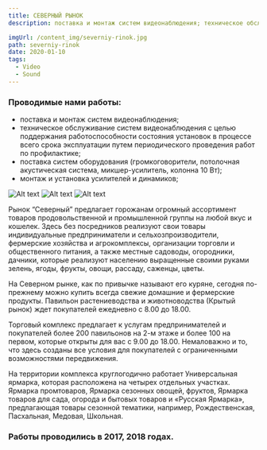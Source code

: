 ```yaml
---
title: СЕВЕРНЫЙ РЫНОК
description: поставка и монтаж систем видеонаблюдения; техническое обслуживание систем видеонаблюдения c целью поддержания работоспособности состояния установок в процессе всего срока эксплуатации путем периодического проведения работ по профилактике; поставка систем оборудования (громкоговорители, потолочная акустическая система, микшер-усилитель, колонна 10 Вт); монтаж и установка усилителей и динамиков.

imgUrl: /content_img/severniy-rinok.jpg
path: severniy-rinok
date: 2020-01-10
tags:
  - Video
  - Sound
---
```


### Проводимые нами работы:
- поставка и монтаж систем видеонаблюдения;
- техническое обслуживание систем видеонаблюдения c целью поддержания работоспособности состояния установок в процессе всего срока эксплуатации путем периодического проведения работ по профилактике; 	
- поставка систем оборудования (громкоговорители, потолочная акустическая система, микшер-усилитель, колонна 10 Вт);	 	 	 	 	 	
- монтаж и установка усилителей и динамиков;

![Alt text](/content_img/severniy-rinok_1.jpg)
![Alt text](/content_img/severniy-rinok_2.jpg)
![Alt text](/content_img/severniy-rinok_3.jpg)

Рынок “Северный”  предлагает  горожанам огромный ассортимент  товаров продовольственной и промышленной группы на любой вкус и кошелек. Здесь без посредников реализуют  свои товары индивидуальные предприниматели и сельхозпроизводители, фермерские хозяйства и агрокомплексы, организации торговли и общественного питания, а также местные садоводы, огородники, дачники, которые реализуют населению выращенные своими руками  зелень, ягоды, фрукты, овощи, рассаду, саженцы, цветы.

На Северном рынке, как по привычке называют его куряне, сегодня по-прежнему можно купить всегда свежие домашние и фермерские продукты.  Павильон растениеводства и животноводства (Крытый рынок) ждет покупателей ежедневно с 8.00 до 18.00.

Торговый комплекс предлагает к услугам предпринимателей и покупателей более  200  павильонов  на 2-м этаже и  более 100 на первом, которые открыты для вас с 9.00 до 18.00. Немаловажно и то, что здесь созданы все условия для покупателей с ограниченными возможностями передвижения.

На территории комплекса круглогодично работает Универсальная ярмарка, которая расположена на четырех  отдельных участках. Ярмарка  промтоваров, Ярмарка сезонных овощей, фруктов, Ярмарка  товаров для сада, огорода и бытовых товаров и  «Русская Ярмарка», предлагающая товары сезонной тематики, например, Рождественская, Пасхальная, Медовая, Школьная.

### Работы проводились в 2017, 2018 годах.